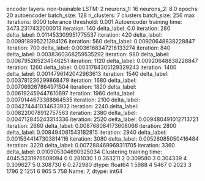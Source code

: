 encoder layers: non-trainable
LSTM: 2
neurons_1: 16
neurons_2: 8.0
epochs: 20
autoencoder batch_size: 128
n_clusters: 7
clusters batch_size: 256
max iterations: 8000
tolerance threshold: 0.001
Autoencoder training time: 3473.2317432000013
iteration: 140
delta_label: 0.0
iteration: 280
delta_label: 0.011453309951775537
iteration: 420
delta_label: 0.009918895221394126
iteration: 560
delta_label: 0.00920648838228847
iteration: 700
delta_label: 0.0036168347216133274
iteration: 840
delta_label: 0.0038360368259535292
iteration: 980
delta_label: 0.006795265234546251
iteration: 1120
delta_label: 0.00920648838228847
iteration: 1260
delta_label: 0.0031784305129329243
iteration: 1400
delta_label: 0.0014796142042963613
iteration: 1540
delta_label: 0.003781236299868479
iteration: 1680
delta_label: 0.007069267864971504
iteration: 1820
delta_label: 0.006192459447610697
iteration: 1960
delta_label: 0.0070144673388864535
iteration: 2100
delta_label: 0.004274441034633932
iteration: 2240
delta_label: 0.008220078912757563
iteration: 2380
delta_label: 0.004712845243314336
iteration: 2520
delta_label: 0.009480491012713721
iteration: 2660
delta_label: 0.008768084173608066
iteration: 2800
delta_label: 0.008494081543182815
iteration: 2940
delta_label: 0.0015344147303814116
iteration: 3080
delta_label: 0.00526085050416484
iteration: 3220
delta_label: 0.007288469969311705
iteration: 3360
delta_label: 0.010905304690925034
Clustering training time: 4045.5231976509094
0    0.281030
1    0.363211
2    0.309580
3    0.304339
4    0.309627
5    0.308730
6    0.272980
dtype: float64
1    5988
4    5467
0    2023
3    1796
2    1251
6     965
5     758
Name: 7, dtype: int64
